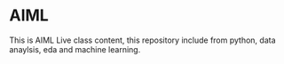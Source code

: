 # AIML
This is AIML Live class content, this repository include from python, data anaylsis, eda and machine learning.
